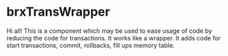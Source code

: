# brxTransWrapper
Hi all!
This is a component which may be used to ease usage of code by reducing the code for transactions. 
It works like a wrapper. It adds code for start transactions, commit, rollbacks, fill ups memory table.
